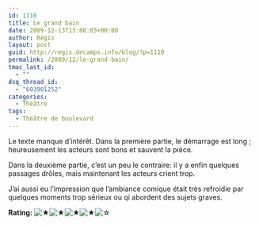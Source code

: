 ```yaml
---
id: 1110
title: Le grand bain
date: 2009-12-13T13:08:03+00:00
author: Régis
layout: post
guid: http://regis.decamps.info/blog/?p=1110
permalink: /2009/12/le-grand-bain/
tmac_last_id:
  - ""
dsq_thread_id:
  - "603901252"
categories:
  - Théâtre
tags:
  - Théâtre de boulevard
---
```

Le texte manque d’intérêt. Dans la première partie, le démarrage est long ; heureusement les acteurs sont bons et sauvent la pièce. 

Dans la deuxième partie, c’est un peu le contraire: il y a enfin quelques passages drôles, mais maintenant les acteurs crient trop. 

J’ai aussi eu l’impression que l’ambiance comique était très refroidie par quelques moments trop sérieux ou qi abordent des sujets graves.

**Rating:** ![&#9733;](http://regis.decamps.info/blog/wp-content/plugins/xavins-review-ratings/default/star.png "4/5")![&#9733;](http://regis.decamps.info/blog/wp-content/plugins/xavins-review-ratings/default/star.png "4/5")![&#9733;](http://regis.decamps.info/blog/wp-content/plugins/xavins-review-ratings/default/star.png "4/5")![&#9733;](http://regis.decamps.info/blog/wp-content/plugins/xavins-review-ratings/default/star.png "4/5")![&#9734;](http://regis.decamps.info/blog/wp-content/plugins/xavins-review-ratings/default/blank_star.png "4/5") 
